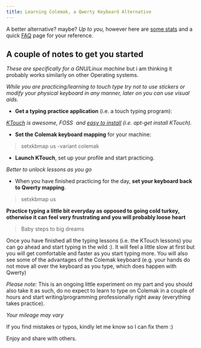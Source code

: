 ```yaml
---
title: Learning Colemak, a Qwerty Keyboard Alternative
---
```



A better alternative? maybe? _Up to you,_ however here are 
[some stats](http://mkweb.bcgsc.ca/carpalx/?colemak#colemak_detailed_statistics) 
and a quick [FAQ](http://colemak.com/FAQ) page for your reference.  

## A couple of notes to get you started

_These are specifically for a GNU/Linux machine_ but i am thinking it probably
works similarly on other Operating systems.
    

_While you are practicing/learning to touch type try not to use stickers or 
modify your physical keyboard in any manner, later on you can use visual aids._
    
* **Get a typing practice application** (i.e. a touch typing program):

_[KTouch](https://edu.kde.org/applications/all/ktouch) is awesome, FOSS  
and [easy to install](http://colemak.com/KTouch) (i.e. apt-get install KTouch)._
    
* **Set the Colemak keyboard mapping** for your machine:

> setxkbmap us -variant colemak
    
* **Launch KTouch**, set up your profile and start practicing.

_Better to unlock lessons as you go_
    
* When you have finished practicing for the day, **set your keyboard back to Qwerty mapping**.

> setxkbmap us

**Practice typing a little bit everyday as opposed to going cold turkey, 
otherwise it can feel very frustrating and you will probably loose heart**

> Baby steps to big dreams

Once you have finished all the typing lessons (i.e. the KTouch lessons) you can
go ahead and start typing in the wild :). It will feel a little slow at first
but you will get comfortable and faster as you start typing more. You will also
see some of the advantages of the Colemak keyboard (e.g. your hands do not move
all over the keyboard as you type, which does happen with Qwerty)

_Please note:_ This is an ongoing little experiment on my part and you should
also take it as such, do no expect to learn to type on Colemak in a couple of
hours and start writing/programming professionally right away (everything takes
practice).

_Your mileage may vary_

If you find mistakes or typos, kindly let me know so I can fix them :)

Enjoy and share with others.

